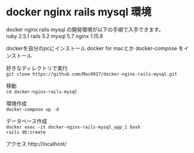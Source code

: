 # docker nginx rails mysql 環境
docker nginx rails mysql の開発環境が以下の手順で入手できます。
<br>
ruby 2.5.1
rails 5.2
mysql 5.7
nginx 1.15.8

dockerを自分のpcにインストール docker for macとか
docker-compose をインストール

好きなディレクトリで実行<br>
`git clone https://github.com/Mac0917/docker-nginx-rails-mysql.git`

移動<br>
`cd docker-nginx-rails-mysql`

環境作成<br>
`docker-compose up -d`

データベース作成<br>
`docker exec -it docker-nginx-rails-mysql_app_1 bash`<br>
`rails db:create`

アクセス
http://localhost/


